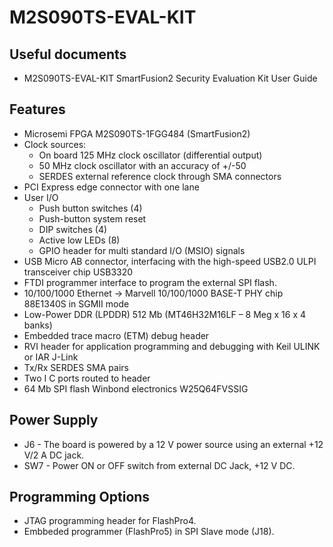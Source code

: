 # M2S090TS-EVAL-KIT

## Useful documents

* M2S090TS-EVAL-KIT SmartFusion2 Security Evaluation Kit User Guide

## Features

* Microsemi FPGA M2S090TS-1FGG484 (SmartFusion2)
* Clock sources:
  * On board 125 MHz clock oscillator (differential output)
  * 50 MHz clock oscillator with an accuracy of +/-50
  * SERDES external reference clock through SMA connectors
* PCI Express edge connector with one lane
* User I/O
  * Push button switches (4)
  * Push-button system reset
  * DIP switches (4)
  * Active low LEDs (8)
  * GPIO header for multi standard I/O (MSIO) signals
* USB Micro AB connector, interfacing with the high-speed USB2.0 ULPI transceiver chip USB3320
* FTDI programmer interface to program the external SPI flash.
* 10/100/1000 Ethernet -> Marvell 10/100/1000 BASE-T PHY chip 88E1340S in SGMII mode
* Low-Power DDR (LPDDR) 512 Mb (MT46H32M16LF – 8 Meg x 16 x 4 banks)
* Embedded trace macro (ETM) debug header
* RVI header for application programming and debugging with Keil ULINK or IAR J-Link
* Tx/Rx SERDES SMA pairs
* Two I C ports routed to header
* 64 Mb SPI flash Winbond electronics W25Q64FVSSIG

## Power Supply

* J6 - The board is powered by a 12 V power source using an external +12 V/2 A DC jack.
* SW7 - Power ON or OFF switch from external DC Jack, +12 V DC.

## Programming Options

* JTAG programming header for FlashPro4.
* Embbeded programmer (FlashPro5) in SPI Slave mode (J18).
